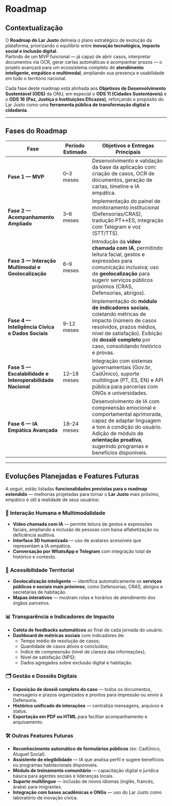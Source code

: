 # Roadmap  

## Contextualização  

O **Roadmap do Lar Justo** delineia o plano estratégico de evolução da plataforma, priorizando o equilíbrio entre **inovação tecnológica, impacto social e inclusão digital**.  
Partindo de um MVP funcional — já capaz de abrir casos, interpretar documentos via OCR, gerar cartas automáticas e acompanhar prazos — o projeto avançará para um ecossistema completo de **atendimento inteligente, empático e multimodal**, ampliando sua presença e usabilidade em todo o território nacional.  

Cada fase deste roadmap está alinhada aos **Objetivos de Desenvolvimento Sustentável (ODS)** da ONU, em especial o **ODS 11 (Cidades Sustentáveis)** e o **ODS 16 (Paz, Justiça e Instituições Eficazes)**, reforçando o propósito do Lar Justo como uma **ferramenta pública de transformação digital e cidadania**.  

---

## Fases do Roadmap  

| **Fase** | **Período Estimado** | **Objetivos e Entregas Principais** |
|-----------|-----------------------|-------------------------------------|
| **Fase 1 — MVP** | 0–3 meses | Desenvolvimento e validação da base da aplicação com: criação de casos, OCR de documentos, geração de cartas, timeline e IA empática. |
| **Fase 2 — Acompanhamento Ampliado** | 3–6 meses | Implementação do painel de monitoramento institucional (Defensorias/CRAS), tradução PT↔ES, integração com Telegram e voz (STT/TTS). |
| **Fase 3 — Interação Multimodal e Geolocalização** | 6–9 meses | Introdução da **vídeo chamada com IA**, permitindo leitura facial, gestos e expressões para comunicação inclusiva; uso de **geolocalização** para sugerir serviços públicos próximos (CRAS, Defensorias, abrigos). |
| **Fase 4 — Inteligência Cívica e Dados Sociais** | 9–12 meses | Implementação do **módulo de indicadores sociais**, coletando métricas de impacto (número de casos resolvidos, prazos médios, nível de satisfação). Exibição de **dossiê completo** por caso, consolidando histórico e provas. |
| **Fase 5 — Escalabilidade e Interoperabilidade Nacional** | 12–18 meses | Integração com sistemas governamentais (Gov.br, CadÚnico), suporte multilíngue (PT, ES, EN) e API pública para parcerias com ONGs e universidades. |
| **Fase 6 — IA Empática Avançada** | 18–24 meses | Desenvolvimento de IA com compreensão emocional e comportamental aprimorada, capaz de adaptar linguagem e tom à condição do usuário. Adição de módulo de **orientação proativa**, sugerindo programas e benefícios disponíveis. |

---

## Evoluções Planejadas e Features Futuras  

A seguir, estão listadas **funcionalidades previstas para o roadmap estendido** — melhorias projetadas para tornar o **Lar Justo** mais próximo, empático e útil à realidade de seus usuários:  

### 🧠 **Interação Humana e Multimodalidade**
- **Vídeo chamada com IA** — permite leitura de gestos e expressões faciais, ampliando a inclusão de pessoas com baixa alfabetização ou deficiência auditiva.  
- **Interface 3D humanizada** — uso de avatares acessíveis que representam a IA empática.  
- **Conversação por WhatsApp e Telegram** com integração total de histórico e contexto.  

### 📍 **Acessibilidade Territorial**
- **Geolocalização inteligente** — identifica automaticamente os **serviços públicos e sociais mais próximos**, como Defensorias, CRAS, abrigos e secretarias de habitação.  
- **Mapas interativos** — mostram rotas e horários de atendimento dos órgãos parceiros.  

### 📊 **Transparência e Indicadores de Impacto**
- **Coleta de feedbacks automáticos** ao final de cada jornada do usuário.  
- **Dashboard de métricas sociais** com indicadores de:  
  - Tempo médio de resolução de casos;  
  - Quantidade de casos ativos e concluídos;  
  - Índice de compreensão (nível de clareza das informações);  
  - Nível de satisfação (NPS);  
  - Dados agregados sobre exclusão digital e habitação.  

### 🗂️ **Gestão e Dossiês Digitais**
- **Exposição de dossiê completo do caso** — todos os documentos, mensagens e prazos organizados e prontos para impressão ou envio à Defensoria.  
- **Histórico unificado de interações** — centraliza mensagens, arquivos e status.  
- **Exportação em PDF ou HTML** para facilitar acompanhamento e arquivamento.  

### 🛠️ **Outras Features Futuras**
- **Reconhecimento automático de formulários públicos** (ex: CadÚnico, Aluguel Social).  
- **Assistente de elegibilidade** — IA que analisa perfil e sugere benefícios ou programas habitacionais disponíveis.  
- **Módulo de treinamento comunitário** — capacitação digital e jurídica básica para agentes sociais e lideranças locais.  
- **Suporte multilíngue** — inclusão de novos idiomas (inglês, francês, árabe) para imigrantes.  
- **Integração com bases acadêmicas e ONGs** — uso do Lar Justo como laboratório de inovação cívica.  


